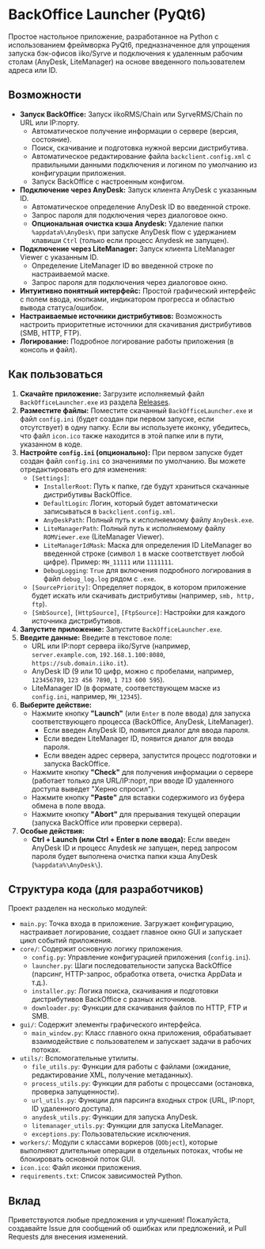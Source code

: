 # BackOffice Launcher (PyQt6)

Простое настольное приложение, разработанное на Python с использованием фреймворка PyQt6, предназначенное для упрощения запуска бэк-офисов iiko/Syrve и подключения к удаленным рабочим столам (AnyDesk, LiteManager) на основе введенного пользователем адреса или ID.

## Возможности

*   **Запуск BackOffice:** Запуск iikoRMS/Chain или SyrveRMS/Chain по URL или IP:порту.
    *   Автоматическое получение информации о сервере (версия, состояние).
    *   Поиск, скачивание и подготовка нужной версии дистрибутива.
    *   Автоматическое редактирование файла `backclient.config.xml` с правильными данными подключения и логином по умолчанию из конфигурации приложения.
    *   Запуск BackOffice с настроенным конфигом.
*   **Подключение через AnyDesk:** Запуск клиента AnyDesk с указанным ID.
    *   Автоматическое определение AnyDesk ID во введенной строке.
    *   Запрос пароля для подключения через диалоговое окно.
    *   **Опциональная очистка кэша Anydesk:** Удаление папки `%appdata%\AnyDesk\` при запуске AnyDesk flow с удержанием клавиши `Ctrl` (только если процесс Anydesk не запущен).
*   **Подключение через LiteManager:** Запуск клиента LiteManager Viewer с указанным ID.
    *   Определение LiteManager ID во введенной строке по настраиваемой маске.
    *   Запрос пароля для подключения через диалоговое окно.
*   **Интуитивно понятный интерфейс:** Простой графический интерфейс с полем ввода, кнопками, индикатором прогресса и областью вывода статуса/ошибок.
*   **Настраиваемые источники дистрибутивов:** Возможность настроить приоритетные источники для скачивания дистрибутивов (SMB, HTTP, FTP).
*   **Логирование:** Подробное логирование работы приложения (в консоль и файл).

## Как пользоваться

1.  **Скачайте приложение:** Загрузите исполняемый файл `BackOfficeLauncher.exe` из раздела [Releases](https://github.com/serty2005/BOlauncherQT/releases/latest/download/BackOfficeLauncher.exe).
2.  **Разместите файлы:** Поместите скачанный `BackOfficeLauncher.exe` и файл `config.ini` (будет создан при первом запуске, если отсутствует) в одну папку. Если вы используете иконку, убедитесь, что файл `icon.ico` также находится в этой папке или в пути, указанном в коде.
3.  **Настройте `config.ini` (опционально):** При первом запуске будет создан файл `config.ini` со значениями по умолчанию. Вы можете отредактировать его для изменения:
    *   `[Settings]`:
        *   `InstallerRoot`: Путь к папке, где будут храниться скачанные дистрибутивы BackOffice.
        *   `DefaultLogin`: Логин, который будет автоматически записываться в `backclient.config.xml`.
        *   `AnyDeskPath`: Полный путь к исполняемому файлу `AnyDesk.exe`.
        *   `LiteManagerPath`: Полный путь к исполняемому файлу `ROMViewer.exe` (LiteManager Viewer).
        *   `LiteManagerIdMask`: Маска для определения ID LiteManager во введенной строке (символ `1` в маске соответствует любой цифре). Пример: `MH_11111` или `1111111`.
        *   `DebugLogging`: `True` для включения подробного логирования в файл `debug_log.log` рядом с `.exe`.
    *   `[SourcePriority]`: Определяет порядок, в котором приложение будет искать или скачивать дистрибутивы (например, `smb, http, ftp`).
    *   `[SmbSource]`, `[HttpSource]`, `[FtpSource]`: Настройки для каждого источника дистрибутивов.
4.  **Запустите приложение:** Запустите `BackOfficeLauncher.exe`.
5.  **Введите данные:** Введите в текстовое поле:
    *   URL или IP:порт сервера iiko/Syrve (например, `server.example.com`, `192.168.1.100:8080`, `https://sub.domain.iiko.it`).
    *   AnyDesk ID (9 или 10 цифр, можно с пробелами, например, `123456789`, `123 456 7890`, `1 713 600 595`).
    *   LiteManager ID (в формате, соответствующем маске из `config.ini`, например, `MH_12345`).
6.  **Выберите действие:**
    *   Нажмите кнопку **"Launch"** (или `Enter` в поле ввода) для запуска соответствующего процесса (BackOffice, AnyDesk, LiteManager).
        *   Если введен AnyDesk ID, появится диалог для ввода пароля.
        *   Если введен LiteManager ID, появится диалог для ввода пароля.
        *   Если введен адрес сервера, запустится процесс подготовки и запуска BackOffice.
    *   Нажмите кнопку **"Check"** для получения информации о сервере (работает только для URL/IP:порт, при вводе ID удаленного доступа выведет "Херню спросил").
    *   Нажмите кнопку **"Paste"** для вставки содержимого из буфера обмена в поле ввода.
    *   Нажмите кнопку **"Abort"** для прерывания текущей операции (запуска BackOffice или проверки сервера).
7.  **Особые действия:**
    *   **Ctrl + Launch (или Ctrl + Enter в поле ввода):** Если введен AnyDesk ID и процесс Anydesk *не* запущен, перед запросом пароля будет выполнена очистка папки кэша AnyDesk (`%appdata%\AnyDesk\`).

## Структура кода (для разработчиков)

Проект разделен на несколько модулей:

*   `main.py`: Точка входа в приложение. Загружает конфигурацию, настраивает логирование, создает главное окно GUI и запускает цикл событий приложения.
*   `core/`: Содержит основную логику приложения.
    *   `config.py`: Управление конфигурацией приложения (`config.ini`).
    *   `launcher.py`: Шаги последовательности запуска BackOffice (парсинг, HTTP-запрос, обработка ответа, очистка AppData и т.д.).
    *   `installer.py`: Логика поиска, скачивания и подготовки дистрибутивов BackOffice с разных источников.
    *   `downloader.py`: Функции для скачивания файлов по HTTP, FTP и SMB.
*   `gui/`: Содержит элементы графического интерфейса.
    *   `main_window.py`: Класс главного окна приложения, обрабатывает взаимодействие с пользователем и запускает задачи в рабочих потоках.
*   `utils/`: Вспомогательные утилиты.
    *   `file_utils.py`: Функции для работы с файлами (ожидание, редактирование XML, получение метаданных).
    *   `process_utils.py`: Функции для работы с процессами (остановка, проверка запущенности).
    *   `url_utils.py`: Функции для парсинга входных строк (URL, IP:порт, ID удаленного доступа).
    *   `anydesk_utils.py`: Функции для запуска AnyDesk.
    *   `litemanager_utils.py`: Функции для запуска LiteManager.
    *   `exceptions.py`: Пользовательские исключения.
*   `workers/`: Модули с классами воркеров (`QObject`), которые выполняют длительные операции в отдельных потоках, чтобы не блокировать основной поток GUI.
*   `icon.ico`: Файл иконки приложения.
*   `requirements.txt`: Список зависимостей Python.

## Вклад

Приветствуются любые предложения и улучшения! Пожалуйста, создавайте Issue для сообщений об ошибках или предложений, и Pull Requests для внесения изменений.

